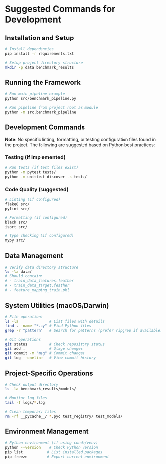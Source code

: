 # Suggested Commands for Development

## Installation and Setup
```bash
# Install dependencies
pip install -r requirements.txt

# Setup project directory structure
mkdir -p data benchmark_results
```

## Running the Framework
```bash
# Run main pipeline example
python src/benchmark_pipeline.py

# Run pipeline from project root as module
python -m src.benchmark_pipeline
```

## Development Commands
**Note**: No specific linting, formatting, or testing configuration files found in the project. The following are suggested based on Python best practices:

### Testing (if implemented)
```bash
# Run tests (if test files exist)
python -m pytest tests/
python -m unittest discover -s tests/
```

### Code Quality (suggested)
```bash
# Linting (if configured)
flake8 src/
pylint src/

# Formatting (if configured)
black src/
isort src/

# Type checking (if configured)
mypy src/
```

## Data Management
```bash
# Verify data directory structure
ls -la data/
# Should contain:
# - train_data_features.feather
# - train_data_target.feather  
# - feature_mapping_train.pkl
```

## System Utilities (macOS/Darwin)
```bash
# File operations
ls -la              # List files with details
find . -name "*.py" # Find Python files
grep -r "pattern"   # Search for patterns (prefer ripgrep if available)

# Git operations
git status          # Check repository status
git add .           # Stage changes
git commit -m "msg" # Commit changes
git log --oneline   # View commit history
```

## Project-Specific Operations
```bash
# Check output directory
ls -la benchmark_results/models/

# Monitor log files
tail -f logs/*.log

# Clean temporary files
rm -rf __pycache__/ *.pyc test_registry/ test_models/
```

## Environment Management
```bash
# Python environment (if using conda/venv)
python --version    # Check Python version
pip list           # List installed packages
pip freeze         # Export current environment
```